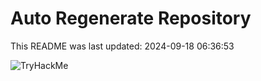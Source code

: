 # Auto Regenerate Repository

This README was last updated: 2024-09-18 06:36:53

 ![TryHackMe](https://tryhackme.com/badge/533634)